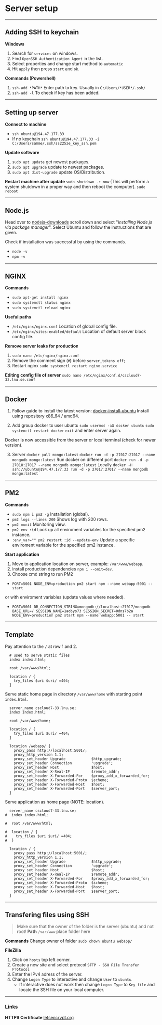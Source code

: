 # Server setup

****
## Adding SSH to keychain
**Windows**
1. Search for `services` on windows.
2. Find `OpenSSH Authentication Agent` in the list.
3. Select properties and change start method to `automatic`
4. Hit `apply` then press `start` and `ok`.

**Commands (Powershell)**
1. `ssh-add *PATH*` Enter path to key. Usually in `C:/Users/*USER*/.ssh/`
2. `ssh-add -l` To check if key has been added.

****
## Setting up server
**Connect to machine**
- `ssh ubuntu@194.47.177.33`
- If no keychain `ssh ubuntu@194.47.177.33 -i C:/Users/samme/.ssh/ss225ze_key_ssh.pem`

**Update software**
1. `sudo apt update` get newest packages.
2. `sudo apt upgrade` update to newest packages.
2. `sudo apt dist-upgrade` update OS/Distribution.

**Restart machine after update**
`sudo shutdown -r now` (This will perform a system shutdown in a proper way and then reboot the computer).
`sudo reboot`

****
## Node.js
Head over to [nodejs-downloads](https://nodejs.org/en/download/) scroll down and select "*Installing Node.js via package manager*". Select Ubuntu and follow the instructions that are given.

Check if installation was successful by using the commands.
- `node -v`
- `npm -v`

****
## NGINX
**Commands**
- `sudo apt-get install nginx`
- `sudo systemctl status nginx`
- `sudo systemctl reload nginx`

**Useful paths**
- `/etc/nginx/nginx.conf` Location of global config file.
- `/etc/nginx/sites-enabled/default` Location of default server block config file.

**Remove server leaks for production**
1. `sudo nano /etc/nginx/nginx.conf`
2. Remove the comment sign (`#`) before `server_tokens off;`
3. Restart nginx `sudo systemctl restart nginx.service`

**Editing config file of server**
`sudo nano /etc/nginx/conf.d/cscloud7-33.lnu.se.conf`

****
## Docker
1. Follow guide to install the latest version: [docker-install-ubuntu](https://docs.docker.com/engine/install/ubuntu/)
Install using repository x86_64 / amd64.

2. Add group docker to user ubuntu
`sudo usermod -aG docker ubuntu`
`sudo systemctl restart docker`
`exit` and enter server again.

Docker is now accessible from the server or local terminal (check for newer version).

3. Server
`docker pull mongo:latest`
`docker run -d -p 27017:27017 --name mongodb mongo:latest`
Run docker on different port
`docker run -d -p 27018:27017 --name mongodb mongo:latest`
Locally
`docker -H ssh://ubuntu@194.47.177.33 run -d -p 27017:27017 --name mongodb mongo:latest`

****
## PM2
**Commands**
- `sudo npm i pm2 -g` Installation (global).
- `pm2 logs --lines 200` Shows log with 200 rows.
- `pm2 monit` Monitoring view.
- `pm2 env :id` Look up all enviroment variables for the specified pm2 instance.
- `:env_var="" pm2 restart :id --update-env` Update a specific enviroment variable for the specified pm2 instance.

**Start application**
1. Move to application location on server, example: `/var/www/webapp`.
2. Install production dependencies `npm i --omit=dev`.
3. Choose cmd string to run PM2
- `PORT=5001 NODE_ENV=production pm2 start npm --name webapp:5001 -- start`

or with enviroment variables (update values where needed).
- `PORT=5001 DB_CONNECTION_STRING=mongodb://localhost:27017/mongodb BASE_URL=/ SESSION_NAME=1aobys73 SESSION_SECRET=0dns7b2a NODE_ENV=production pm2 start npm --name webapp:5001 -- start`

****
## Template
Pay attention to the `/` at row 1 and 2.
```nginx
  # used to serve static files
  index index.html;

  root /var/www/html;

  location / {
    try_files $uri $uri/ =404;
  }
```

Serve static home page in directory `/var/www/home` with starting point `index.html`.
```nginx
  server_name cscloud7-33.lnu.se;
  index index.html;

  root /var/www/home;

  location / {
    try_files $uri $uri/ =404;
  }

  location /webapp/ {
    proxy_pass http://localhost:5001/;
    proxy_http_version 1.1;
    proxy_set_header Upgrade            $http_upgrade;
    proxy_set_header Connection         'upgrade';
    proxy_set_header Host               $host;
    proxy_set_header X-Real-IP          $remote_addr;
    proxy_set_header X-Forwarded-For    $proxy_add_x_forwarded_for;
    proxy_set_header X-Forwarded-Proto  $scheme;
    proxy_set_header X-Forwarded-Host   $host;
    proxy_set_header X-Forwarded-Port   $server_port;
  }
```

Serve application as home page (NOTE: location).
```nginx
  server_name cscloud7-33.lnu.se;
#  index index.html;

#  root /var/www/html;

#  location / {
#    try_files $uri $uri/ =404;
#  }

  location / {
    proxy_pass http://localhost:5001/;
    proxy_http_version 1.1;
    proxy_set_header Upgrade            $http_upgrade;
    proxy_set_header Connection         'upgrade';
    proxy_set_header Host               $host;
    proxy_set_header X-Real-IP          $remote_addr;
    proxy_set_header X-Forwarded-For    $proxy_add_x_forwarded_for;
    proxy_set_header X-Forwarded-Proto  $scheme;
    proxy_set_header X-Forwarded-Host   $host;
    proxy_set_header X-Forwarded-Port   $server_port;
  }
```

****
## Transfering files using SSH
>Make sure that the owner of the folder is the server (ubuntu) and not root!
**Path**
`/var/www` place folder here

**Commands**
Change owner of folder
`sudo chown ubuntu webapp/`

**FileZilla**
1. Click on `hosts` top left corner.
2. Create a new site and select protocol `SFTP - SSH File Transfer Protocol`
3. Enter the IPv4 adress of the server.
4. Change `Logon Type` to interactive and change `User` to `ubuntu`.
    - If interactive does not work then change `Logon Type` to `Key file` and locate the SSH file on your local computer.

****
### Links
**HTTPS Certificate**
[letsencrypt.org](https://letsencrypt.org/)
